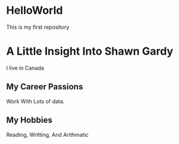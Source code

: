 # HelloWorld
This is my first repository

# A Little Insight Into Shawn Gardy
I live in Canada

## My Career Passions
Work With Lots of data. 

## My Hobbies 
Reading, Writting, And Arithmatic
